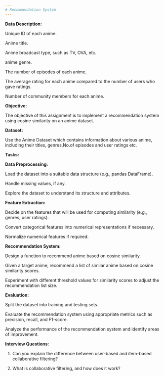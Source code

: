 ```yaml
---
# Recommendation System
---
```


**Data Description:**

Unique ID of each anime.

Anime title.

Anime broadcast type, such as TV, OVA, etc.

anime genre.

The number of episodes of each anime.

The average rating for each anime compared to the number of users who gave ratings.


Number of community members for each anime.

**Objective:**

The objective of this assignment is to implement a recommendation system using cosine similarity on an anime dataset. 

**Dataset:**

Use the Anime Dataset which contains information about various anime, including their titles, genres,No.of episodes and user ratings etc.

**Tasks:**

**Data Preprocessing:**

Load the dataset into a suitable data structure (e.g., pandas DataFrame).

Handle missing values, if any.

Explore the dataset to understand its structure and attributes.

**Feature Extraction:**

Decide on the features that will be used for computing similarity (e.g., genres, user ratings).

Convert categorical features into numerical representations if necessary.

Normalize numerical features if required.

**Recommendation System:**

Design a function to recommend anime based on cosine similarity.

Given a target anime, recommend a list of similar anime based on cosine similarity scores.

Experiment with different threshold values for similarity scores to adjust the recommendation list size.

**Evaluation:**

Split the dataset into training and testing sets.

Evaluate the recommendation system using appropriate metrics such as precision, recall, and F1-score.

Analyze the performance of the recommendation system and identify areas of improvement.

**Interview Questions:**

1. Can you explain the difference between user-based and item-based collaborative filtering?

2. What is collaborative filtering, and how does it work?
